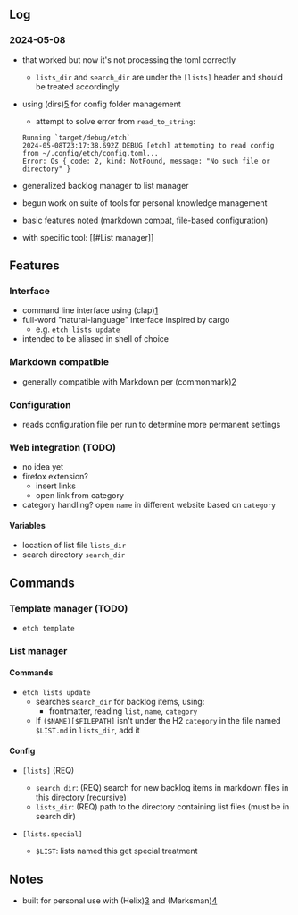 ## Log

### 2024-05-08

- that worked but now it's not processing the toml correctly
  - `lists_dir` and `search_dir` are under the `[lists]` header and should be treated accordingly

- using (dirs)[5] for config folder management
  - attempt to solve error from `read_to_string`:
  ```
  Running `target/debug/etch`
  2024-05-08T23:17:38.692Z DEBUG [etch] attempting to read config from ~/.config/etch/config.toml...
  Error: Os { code: 2, kind: NotFound, message: "No such file or directory" }
  ```

- generalized backlog manager to list manager

- begun work on suite of tools for personal knowledge management
- basic features noted (markdown compat, file-based configuration)

- with specific tool: [[#List manager]]

## Features

### Interface

- command line interface using (clap)[1]
- full-word "natural-language" interface inspired by cargo
  - e.g. `etch lists update`
- intended to be aliased in shell of choice

### Markdown compatible

- generally compatible with Markdown per (commonmark)[2]

### Configuration

- reads configuration file per run to determine more permanent settings

### Web integration (TODO)

- no idea yet
- firefox extension?
  - insert links
  - open link from category
- category handling? open `name` in different website based on `category`

#### Variables

- location of list file `lists_dir`
- search directory `search_dir`

## Commands

### Template manager (TODO)

- `etch template`

### List manager

#### Commands

- `etch lists update`
  - searches `search_dir` for backlog items, using:
    - frontmatter, reading `list`, `name`, `category`
  - If `($NAME)[$FILEPATH]` isn't under the H2 `category` in the file named `$LIST.md` in `lists_dir`, add it

#### Config

- `[lists]` (REQ)
  - `search_dir`: (REQ) search for new backlog items in markdown files in this directory (recursive)
  - `lists_dir`: (REQ) path to the directory containing list files (must be in search dir)

- `[lists.special]`
  - `$LIST`: lists named this get special treatment

## Notes

- built for personal use with (Helix)[3] and (Marksman)[4]

[1]: https://crates.io/crates/clap
[2]: https://commonmark.org/
[3]: https://github.com/helix-editor/helix
[4]: https://github.com/artempyanykh/marksman
[5]: https://docs.rs/dirs/latest/dirs/index.html
